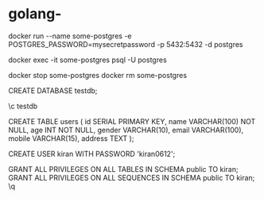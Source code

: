 # golang-



docker run --name some-postgres -e POSTGRES_PASSWORD=mysecretpassword -p 5432:5432 -d postgres

docker exec -it some-postgres psql -U postgres

docker stop some-postgres
docker rm some-postgres

CREATE DATABASE testdb;

\c testdb

CREATE TABLE users (
    id SERIAL PRIMARY KEY,
    name VARCHAR(100) NOT NULL,
    age INT NOT NULL,
    gender VARCHAR(10),
    email VARCHAR(100),
    mobile VARCHAR(15),
    address TEXT
);



CREATE USER kiran WITH PASSWORD 'kiran0612';

GRANT ALL PRIVILEGES ON ALL TABLES IN SCHEMA public TO kiran;
GRANT ALL PRIVILEGES ON ALL SEQUENCES IN SCHEMA public TO kiran;
\q
